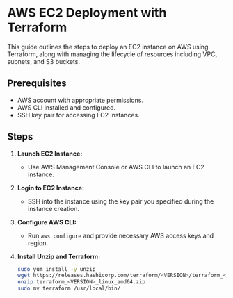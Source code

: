 # AWS EC2 Deployment with Terraform

This guide outlines the steps to deploy an EC2 instance on AWS using Terraform, along with managing the lifecycle of resources including VPC, subnets, and S3 buckets.

## Prerequisites

- AWS account with appropriate permissions.
- AWS CLI installed and configured.
- SSH key pair for accessing EC2 instances.

## Steps

1. **Launch EC2 Instance:**
   - Use AWS Management Console or AWS CLI to launch an EC2 instance.

2. **Login to EC2 Instance:**
   - SSH into the instance using the key pair you specified during the instance creation.

3. **Configure AWS CLI:**
   - Run `aws configure` and provide necessary AWS access keys and region.

4. **Install Unzip and Terraform:**
   ```bash
   sudo yum install -y unzip
   wget https://releases.hashicorp.com/terraform/<VERSION>/terraform_<VERSION>_linux_amd64.zip
   unzip terraform_<VERSION>_linux_amd64.zip
   sudo mv terraform /usr/local/bin/


